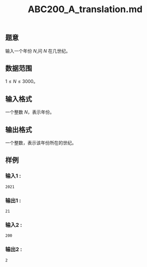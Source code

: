 ﻿---
title: "ABC200_A_translation.md"
tags: []
author: ""
created: ""
---

## 题意  

输入一个年份 $N$,问 $N$ 在几世纪。

## 数据范围

$1\le N\le 3000$。

## 输入格式

一个整数 $N$，表示年份。
          
## 输出格式

一个整数，表示该年份所在的世纪。

## 样例

### 输入1 :
```
2021
```

### 输出1 :
```
21
```

### 输入2 :
```
200
```

### 输出2 :
```
2
```

